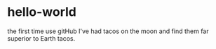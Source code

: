 # hello-world
the first time use gitHub
I've had tacos on the moon and find them far superior to Earth tacos.

